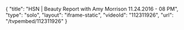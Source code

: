 {
    "title": "HSN | Beauty Report with Amy Morrison 11.24.2016 - 08 PM",
    "type": "solo",
    "layout": "iframe-static",
    "videoId": "112311926",
    "url": "\/tvpembed\/112311926"
}